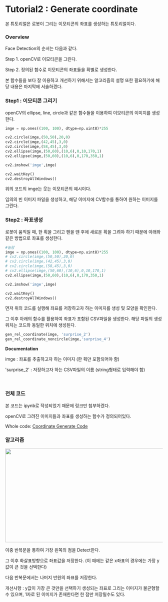 

# Tutorial2 : Generate coordinate

본 튜토리얼은 로봇이 그리는 이모티콘의 좌표를 생성하는 튜토리얼이다.

### Overview

Face Detection의 순서는 다음과 같다.

Step 1. openCV로 이모티콘을 그린다.

Step 2. 정의된 함수로 이모티콘의 좌표들을 획별로 생성한다.

본 함수들을 보다 잘 이용하고 개선하기 위해서는 알고리즘의 설명 또한 필요하기에 해당 내용은 마지막에 서술하겠다.




### Step1 : 이모티콘 그리기
openCV의 ellipse, line, circle과 같은 함수들을 이용하여 이모티콘의 이미지를 생성한다.

```python
imge = np.ones((100, 100), dtype=np.uint8)*255 

cv2.circle(imge,(50,50),20,0)
cv2.circle(imge,(42,45),3,0)
cv2.circle(imge,(58,45),3,0)
cv2.ellipse(imge,(50,60),(10,6),0,10,170,1)
cv2.ellipse(imge,(50,60),(10,6),0,170,350,1)

cv2.imshow('imge',imge)

cv2.waitKey()
cv2.destroyAllWindows()
```

위의 코드의 imge는 웃는 이모티콘의 예시이다.

임의의 빈 이미지 파일을 생성하고, 해당 이미지에 CV함수를 통하여 원하는 이미지를 그린다.



### Step2 : 좌표생성
로봇이 움직일 때, 한 획을 그리고 펜을 뗀 후에 새로운 획을 그려야 하기 때문에 아래와 같은 방법으로 좌표를 생성한다.

```python
#놀람
imge = np.ones((100, 100), dtype=np.uint8)*255 
# cv2.circle(imge,(50,50),20,0)
# cv2.circle(imge,(42,45),3,0)
# cv2.circle(imge,(58,45),3,0)
# cv2.ellipse(imge,(50,60),(10,6),0,10,170,1)
cv2.ellipse(imge,(50,60),(10,6),0,170,350,1)

cv2.imshow('imge',imge)

cv2.waitKey()
cv2.destroyAllWindows()
```

먼저 위의 코드를 실행해 좌표를 저장하고자 하는 이미지를 생성 및 모양을 확인한다.

그 이후 아래의 함수를 활용하여 좌표가 포함된 CSV파일을 생성한다. 해당 파일의 생성위치는 코드와 동일한 위치에 생성된다.

```python
gen_rel_coordinate(imge, 'surprise_2')
gen_rel_coordinate_noncircle(imge,'surprise_4')
```

**Documentation**

imge : 좌표를 추출하고자 하는 이미지 (한 획만 포함되어야 함)

'surprise_2' : 저장하고자 하는 CSV파일의 이름 (string형태로 입력해야 함)

<br/>

### 전체 코드

본 코드는 ipynb로 작성되었기 때문에 링크만 첨부하겠다.

openCV로 그려진 이미지들과 좌표를 생성하는 함수가 정의되어있다.

Whole code: [Coordinate Generate Code](https://github.com/jw-park-980508/Digital-Twin-Automation/blob/main/Automation/source/Coordinate%20Generator.ipynb)



### 알고리즘

<img src="https://user-images.githubusercontent.com/84506968/173517584-9b43627b-a9da-45db-9ad8-1ea704f44768.png" width="600" height="300"/>
</p>	
이중 반복문을 통하여 가장 왼쪽의 점을 Detect한다.

그 이후 화살표방향으로 좌표값을 저장한다. (이 때에는 같은 x좌표의 경우에는 가장 y값이 큰 것을 선택한다)

다음 반복문에서는 나머지 반원의 좌표를 저장한다.

개선사항 : y값이 가장 큰 것만을 선택하기 생성되는 좌표로 그리는 이미지가 불균형할 수 있으며, 1자로 된 이미지가 존재한다면 한 점만 저장될수도 있다.